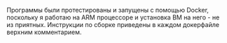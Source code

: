 Программы были протестированы и запущены с помощью Docker, поскольку я работаю на ARM процессоре и установка ВМ на него - не из приятных.
Инструкции по сборке приведены в каждом докерфайле верхним комментарием. 
